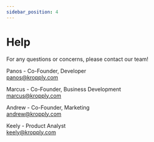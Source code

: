 ```yaml
---
sidebar_position: 4
---
```


# Help

For any questions or concerns, please contact our team!

Panos - Co-Founder, Developer \
panos@kropply.com

Marcus - Co-Founder, Business Development \
marcus@kropply.com

Andrew - Co-Founder, Marketing \
andrew@kropply.com

Keely - Product Analyst \
keely@kropply.com


